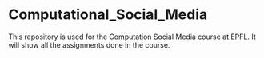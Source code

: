 # Computational_Social_Media
This repository is used for the Computation Social Media course at EPFL. It will show all the assignments done in the course.
